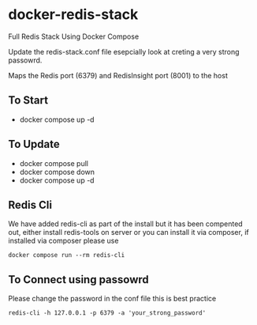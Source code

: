 # docker-redis-stack
Full Redis Stack Using Docker Compose

Update the redis-stack.conf file esepcially look at creting a very strong passowrd.

Maps the Redis port (6379) and RedisInsight port (8001) to the host  

## To Start
- docker compose up -d

## To Update
- docker compose pull
- docker compose down
- docker compose up -d

## Redis Cli
We have added redis-cli as part of the install but it has been compented out, either install redis-tools on server or you can install it via composer, if installed via composer please use  

```
docker compose run --rm redis-cli
```

## To Connect using passowrd
Please change the password in the conf file this is best practice   
```
redis-cli -h 127.0.0.1 -p 6379 -a 'your_strong_password' 
```